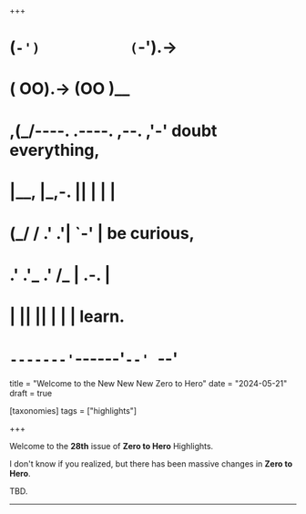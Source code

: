 +++
#   (`-')           (`-').->
#   ( OO).->        (OO )__
# ,(_/----. .----. ,--. ,'-' doubt everything,
# |__,    |\_,-.  ||  | |  |
#  (_/   /    .' .'|  `-'  | be curious,
#  .'  .'_  .'  /_ |  .-.  |
# |       ||      ||  | |  | learn.
# `-------'`------'`--' `--'

title = "Welcome to the New New New Zero to Hero"
date = "2024-05-21"
draft = true

[taxonomies]
tags = ["highlights"]


+++

Welcome to the **28th** issue of **Zero to Hero** Highlights.

I don't know if you realized, but there has been massive changes in
**Zero to Hero**.

TBD.

--------
